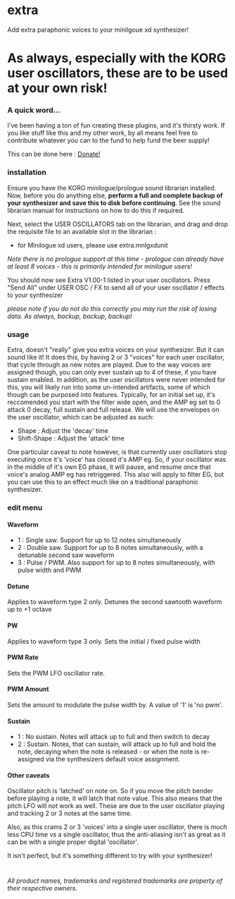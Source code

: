 # extra
Add extra paraphonic voices to your minilgoue xd synthesizer!

# As always, especially with the KORG user oscillators, these are to be used at your own risk!


### A quick word...
I've been having a ton of fun creating these plugins, and it's thirsty work. If you like stuff like this and my other work, by all means feel free to contribute whatever you can to the fund to help fund the beer supply!

This can be done here :  [Donate!](https://www.paypal.com/cgi-bin/webscr?cmd=_s-xclick&hosted_button_id=MSTCVLXMG7Z5J&source=url)


### installation

Ensure you have the KORG minilogue/prologue sound librarian installed. Now, before you do anything else, **perform a full and complete backup of your synthesizer and save this to disk before continuing**. See the sound librarian manual for instructions on how to do this if required.

Next, select the USER OSCILLATORS tab on the librarian, and drag and drop the requisite file to an available slot in the librarian :
 - for Minilogue xd users, please use extra.mnlgxdunit

*Note there is no prologue support at this time - prologue can already have at least 8 voices - this is primarily intended for minilogue users!*

You should now see Extra V1.00-1 listed in your user oscillators. Press "Send All" under USER OSC / FX to send all of your user oscillator / effects to your synthesizer

*please note if you do not do this correctly you may run the risk of losing data. As always, backup, backup, backup!*


### usage

Extra, doesn't "really" give you extra voices on your synthesizer. But it can sound like it! It does this, by having 2 or 3 "voices" for each user oscillator, that cycle through as new notes are played. Due to the way voices are assigned though, you can only ever sustain up to 4 of these, if you have sustain enabled. In addition, as the user oscillators were never intended for this, you will likely run into some un-intended artifacts, some of which though can be purposed into features. Typically, for an initial set up, it's reccomended you start with the filter wide open, and the AMP eg set to 0 attack 0 decay, full sustain and full release. We will use the envelopes on the user oscillator, which can be adjusted as such:

- Shape : Adjust the 'decay' time
- Shift-Shape : Adjust the 'attack' time

One particular caveat to note however, is that currently user oscillators stop executing once it's 'voice' has closed it's AMP eg. So, if your oscillator was in the middle of it's own EG phase, it will pause, and resume once that voice's analog AMP eg has retriggered. This also will apply to filter EG, but you can use this to an effect much like on a traditional paraphonic synthesizer.

### edit menu

#### Waveform
- 1 : Single saw. Support for up to 12 notes simultaneously
- 2 : Double saw. Support for up to 8 notes simultaneously, with a detunable second saw waveform
- 3 : Pulse / PWM. Also support for up to 8 notes simultaneously, with pulse width and PWM

#### Detune
Applies to waveform type 2 only. Detunes the second sawtooth waveform up to +1 octave

#### PW 
Applies to waveform type 3 only. Sets the initial / fixed pulse width

#### PWM Rate
Sets the PWM LFO oscillator rate.

#### PWM Amount
Sets the amount to modulate the pulse width by. A value of '1' is 'no pwm'.


#### Sustain
- 1 : No sustain. Notes will attack up to full and then switch to decay
- 2 : Sustain. Notes, that can sustain, will attack up to full and hold the note, decaying when the note is released - or when the note is re-assigned via the synthesizers default voice assignment.


#### Other caveats

Oscillator pitch is 'latched' on note on. So if you move the pitch bender before playing a note, it will latch that note value. This also means that the pitch LFO will not work as well. These are due to the user oscillator playing and tracking 2 or 3 notes at the same time.

Also, as this crams 2 or 3 'voices' into a single user oscillator, there is *much* less CPU time vs a single oscillator, thus the anti-aliasing isn't as great as it can be with a single proper digital 'oscillator'.


It isn't perfect, but it's something different to try with your synthesizer!




#
*All product names, trademarks and registered trademarks are property of their respective owners.*






